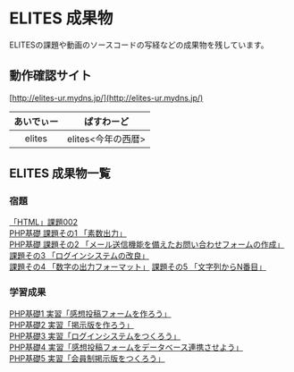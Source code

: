# ELITES 成果物
ELITESの課題や動画のソースコードの写経などの成果物を残しています。

## 動作確認サイト
[http://elites-ur.mydns.jp/](http://elites-ur.mydns.jp/)  

| あいでぃー |     ぱすわーど     |
| :--------: | :----------------: |
|   elites   | elites<今年の西暦> |


## ELITES 成果物一覧

### 宿題
[「HTML」課題002](https://github.com/ogontaro/elites-output/tree/master/homework-002-html "「HTML」課題002")  
[PHP基礎 課題その1 「素数出力」](https://github.com/ogontaro/elites-output/tree/master/homework-php-base-001 "PHP基礎 課題その1「素数出力」")  
[PHP基礎 課題その2 「メール送信機能を備えたお問い合わせフォームの作成」](https://github.com/ogontaro/elites-output/tree/master/homework-php-base-002 "PHP基礎 課題その2「メール送信機能を備えたお問い合わせフォームの作成」")  
[課題その3 「ログインシステムの改良」](https://github.com/ogontaro/elites-output/tree/master/homework-003 "課題その3「ログインシステムの改良」")  
[課題その4 「数字の出力フォーマット」](https://github.com/ogontaro/elites-output/tree/master/homework-004 "課題その4「数字の出力フォーマット」")
[課題その5 「文字列からN番目」](https://github.com/ogontaro/elites-output/tree/master/homework-005 "課題その5「文字列からN番目」")

### 学習成果
[PHP基礎1 実習「感想投稿フォームを作ろう」](https://github.com/ogontaro/elites-output/tree/master/php-basic-1-practice "PHP基礎1 実習「感想投稿フォームを作ろう」")  
[PHP基礎2 実習「掲示版を作ろう」](https://github.com/ogontaro/elites-output/tree/master/php-basic-2-practice "PHP基礎2 実習「掲示版を作ろう」")  
[PHP基礎3 実習「ログインシステムをつくろう」](https://github.com/ogontaro/elites-output/tree/master/php-basic-3-practice "PHP基礎3 実習「ログインシステムをつくろう」")  
[PHP基礎4 実習「感想投稿フォームをデータベース連携させよう」](https://github.com/ogontaro/elites-output/tree/master/php-basic-4-practice "PHP基礎4 実習「感想投稿フォームをデータベース連携させよう」")  
[PHP基礎5 実習「会員制掲示版をつくろう」](https://github.com/ogontaro/elites-output/tree/master/php-basic-5-practice "PHP基礎5 実習「会員制掲示版をつくろう」")